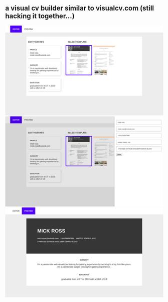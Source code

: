 ## a visual cv builder similar to visualcv.com (still hacking it together...)

![screenshot1](https://raw.githubusercontent.com/A-Maged/cv-builder-react/master/public/images/screenshot-1.png)
![screenshot2](https://raw.githubusercontent.com/A-Maged/cv-builder-react/master/public/images/screenshot-2.png)
![screenshot3](https://raw.githubusercontent.com/A-Maged/cv-builder-react/master/public/images/screenshot-3.png)
